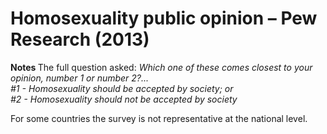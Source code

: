 # Homosexuality public opinion – Pew Research (2013)


<strong>Notes </strong>
The full question asked: <em>Which one of these comes closest to your opinion, number 1 or number 2?...</br> #1 - Homosexuality should be accepted by society; or</br> #2 - Homosexuality should not be accepted by society </em>

For some countries the survey is not representative at the national level.